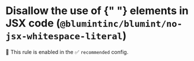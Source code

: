 # Disallow the use of {" "} elements in JSX code (`@blumintinc/blumint/no-jsx-whitespace-literal`)

💼 This rule is enabled in the ✅ `recommended` config.

<!-- end auto-generated rule header -->
